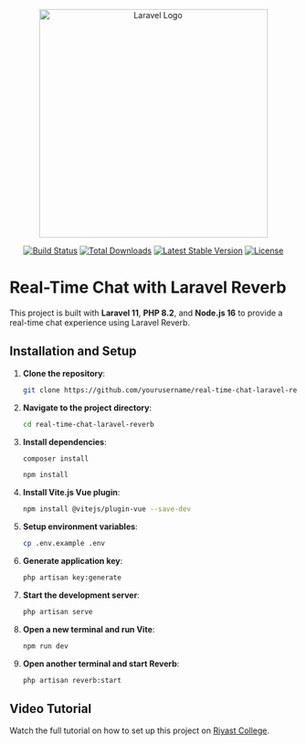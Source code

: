 <p align="center"><a href="https://laravel.com" target="_blank"><img src="https://raw.githubusercontent.com/laravel/art/master/logo-lockup/5%20SVG/2%20CMYK/1%20Full%20Color/laravel-logolockup-cmyk-red.svg" width="400" alt="Laravel Logo"></a></p>

<p align="center">
<a href="https://github.com/laravel/framework/actions"><img src="https://github.com/laravel/framework/workflows/tests/badge.svg" alt="Build Status"></a>
<a href="https://packagist.org/packages/laravel/framework"><img src="https://img.shields.io/packagist/dt/laravel/framework" alt="Total Downloads"></a>
<a href="https://packagist.org/packages/laravel/framework"><img src="https://img.shields.io/packagist/v/laravel/framework" alt="Latest Stable Version"></a>
<a href="https://packagist.org/packages/laravel/framework"><img src="https://img.shields.io/packagist/l/laravel/framework" alt="License"></a>
</p>

# Real-Time Chat with Laravel Reverb

This project is built with **Laravel 11**, **PHP 8.2**, and **Node.js 16** to provide a real-time chat experience using Laravel Reverb.

## Installation and Setup

1. **Clone the repository**:

    ```bash
    git clone https://github.com/yourusername/real-time-chat-laravel-reverb.git
    ```

2. **Navigate to the project directory**:

    ```bash
    cd real-time-chat-laravel-reverb
    ```

3. **Install dependencies**:

    ```bash
    composer install
    ```

    ```bash
    npm install
    ```

4. **Install Vite.js Vue plugin**:

    ```bash
    npm install @vitejs/plugin-vue --save-dev
    ```

5. **Setup environment variables**:

    ```bash
    cp .env.example .env
    ```

6. **Generate application key**:

    ```bash
    php artisan key:generate
    ```

7. **Start the development server**:

    ```bash
    php artisan serve
    ```

8. **Open a new terminal and run Vite**:

    ```bash
    npm run dev
    ```

9. **Open another terminal and start Reverb**:

    ```bash
    php artisan reverb:start
    ```

## Video Tutorial

Watch the full tutorial on how to set up this project on [Riyast College](https://www.youtube.com/watch?v=-vCqN1nkt18&list=PLh6u0mdhcxha1f4Zke3rVU-vY-qndN4ta).


